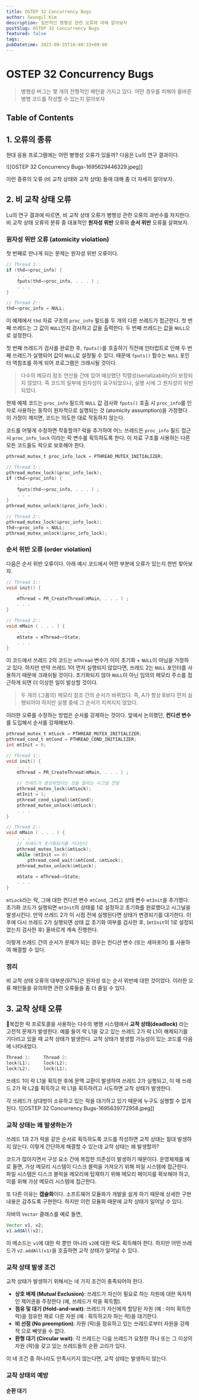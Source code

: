 ```yaml
---
title: OSTEP 32 Concurrency Bugs
author: Seungil Kim
description: 일반적인 병행성 관련 오류에 대해 알아보자
postSlug: OSTEP 32 Concurrency Bugs
featured: false
tags: 
pubDatetime: 2023-09-25T16:40:33+09:00
---
```

# OSTEP 32 Concurrency Bugs

> 병행성 버그는 몇 개의 전형적인 패턴을 가지고 있다. 어떤 경우를 피해야 올바른 병행 코드를 작성할 수 있는지 알아보자

## Table of Contents

## 1. 오류의 종류

현대 응용 프로그램에는 어떤 병행성 오류가 있을까? 다음은 Lu의 연구 결과이다.

![[OSTEP 32 Concurrency Bugs-1695629446329.jpeg]]

이런 종류의 오류 (비 교착 상태와 교착 상태) 들에 대해 좀 더 자세히 알아보자. 

## 2. 비 교착 상태 오류

Lu의 연구 결과에 따르면, 비 교착 상태 오류가 병행성 관련 오류의 과반수를 차지한다. 비 교착 상태 오류의 분류 중 대표적인 **원자성 위반** 오류와 **순서 위반** 오류를 살펴보자.

### 원자성 위반 오류 (atomicity violation)

첫 번째로 만나게 되는 문제는 원자성 위반 오류이다. 

```c
// Thread 1::
if (thd−>proc_info) {
	. . .
	fputs(thd−>proc_info, . . . ) ;
	. . .
}

// Thread 2::
thd−>proc_info = NULL;
```

이 예제에서 `thd` 자료 구조의 `proc_info` 필드를 두 개의 다른 쓰레드가 접근한다. 첫 번째 쓰레드는 그 값이 `NULL`인지 검사하고 값을 출력한다. 두 번째 쓰레드는 값을 `NULL`으로 설정한다.

첫 번째 쓰레드가 검사를 완료한 후, `fputs()`를 호출하기 직전에 인터럽트로 인해 두 번째 쓰레드가 실행되어 값이 `NULL`로 설정될 수 있다. 때문에 `fputs()` 함수는 `NULL` 포인터 역참조를 하게 되어 프로그램은 크래시될 것이다.

> 다수의 메모리 참조 연산들 간에 있어 예상했던 직렬성(serializability)이 보장되지 않았다. 즉 코드의 일부에 원자성이 요구되었으나, 실행 시에 그 원자성이 위반되었다.

현재 예제 코드는 `proc_info` 필드의 `NULL` 값 검사와 `fputs()` 호출 시 `proc_info`를 인자로 사용하는 동작이 원자적으로 실행되는 것 (atomicity assumption)을 가정했다. 이 가정이 깨지면, 코드는 의도한 대로 작동하지 않는다.

코드를 어떻게 수정하면 작동할까? 락을 추가하여 어느 쓰레드든 `proc_info` 필드 접근 시 `proc_info_lock` 이라는 락 변수를 획득하도록 한다. 이 자료 구조를 사용하는 다른 모든 코드들도 락으로 보호해야 한다.

```c
pthread_mutex_t proc_info_lock = PTHREAD_MUTEX_INITIALIZER;

// Thread 1::
pthread_mutex_lock(&proc_info_lock);
if (thd−>proc_info) {
	. . .
	fputs(thd−>proc_info, . . . ) ;
	. . .
}
pthread_mutex_unlock(&proc_info_lock);

// Thread 2::
pthread_mutex_lock(&proc_info_lock);
thd−>proc_info = NULL;
pthread_mutex_unlock(&proc_info_lock);
```

### 순서 위반 오류 (order violation) 

다음은 순서 위반 오류이다. 아래 예시 코드에서 어떤 부분에 오류가 있는지 한번 찾아보자.

```c
// Thread 1::
void init() {
	. . .
	mThread = PR_CreateThread(mMain, . . . ) ;
	. . .
}

// Thread 2::
void mMain ( . . . ) {
	. . .
	mState = mThread−>State;
	. . .
}
```

이 코드에서 쓰레드 2의 코드는 `mThread` 변수가 이미 초기화 + `NULL`이 아님을 가정하고 있다. 하지만 만약 쓰레드 1이 먼저 실행되지 않았다면, 쓰레드 2는 `NULL` 포인터를 사용하기 때문에 크래쉬될 것이다. 초기화되지 않아 `NULL`이 아닌 임의의 메모리 주소를 접근하게 되면 더 이상한 일이 발상할 것이다.

> 두 개의 (그룹의) 메모리 참조 간의 순서가 바뀌었다. 즉, A가 항상 B보다 먼저 실행되어야 하지만 실행 중에 그 순서가 지켜지지 않았다.

이러한 오류를 수정하는 방법은 순서를 강제하는 것이다. 앞에서 논의했던, **컨디션 변수**를 도입해서 순서를 강제해보자. 

```c
pthread_mutex_t mtLock = PTHREAD_MUTEX_INITIALIZER;
pthread_cond_t mtCond = PTHREAD_COND_INITIALIZER;
int mtInit = 0;

// Thread 1::
void init() {
	. . .
	mThread = PR_CreateThread(mMain, . . . ) ;
	
	// 쓰레드가 생성되었다는 것을 알리는 시그널 전달
	pthread_mutex_lock(&mtLock);
	mtInit = 1;
	pthread_cond_signal(&mtCond);
	pthread_mutex_unlock(&mtLock);
	. . .
}

// Thread 2::
void mMain ( . . . ) {
	. . .
	// 쓰레드가 초기화되기를 기다린다
	pthread_mutex_lock(&mtLock);
	while (mtInit == 0)
		pthread_cond_wait(&mtCond, &mtLock);
	pthread_mutex_unlock(&mtLock);
	
	mState = mThread−>State;
	. . .
}
```

`mtLock`라는 락, 그에 대한 컨디션 변수 `mtCond`, 그리고 상태 변수 `mtInit`을 추가했다. 초기화 코드가 실행되면 `mtInit`의 상태를 1로 설정하고 초기화를 완료했다고 시그널을 발생시킨다. 만약 쓰레드 2가 이 시점 전에 실행된다면 상태가 변경되기를 대기한다. 이후에 다시 쓰레드 2가 실행되면 상태 값 초기화 여부를 검사한 후, (`mtInit`이 1로 설정되었는지 검사한 후) 올바르게 계속 진행한다. 

이렇게 쓰레드 간의 순서가 문제가 되는 경우는 컨디션 변수 (또는 세마포어) 를 사용하여 해결할 수 있다.

### 정리

비 교착 상태 오류의 대부분(97%)은 원자성 또는 순서 위반에 대한 것이었다. 이러한 오류 패턴들을 유의하면 관련 오류들을 좀 더 줄일 수 있다.

## 3. 교착 상태 오류

복잡한 락 프로토콜을 사용하는 다수의 병행 시스템에서 **교착 상태(deadlock)** 라는 고전적 문제가 발생한다. 예를 들어 락 L1을 갖고 있는 쓰레드 2가 락 L1이 해제되기를 기다리고 있을 때 교착 상태가 발생한다. 교착 상태가 발생할 가능성이 있는 코드를 다음에 나타내었다.
```c
Thread 1:     Thread 2:
lock(L1);     lock(L2);
lock(L2);     lock(L1);
```

쓰레드 1이 락 L1을 획득한 후에 문맥 교환이 발생하여 쓰레드 2가 실행되고, 이 때 쓰레드 2가 락 L2를 획득하고 락 L1을 획득하려고 시도하면 교착 상태가 발생한다.

각 쓰레드가 상대방이 소유하고 있는 락을 대기하고 있기 때문에 누구도 실행할 수 없게 된다.
![[OSTEP 32 Concurrency Bugs-1695639772958.jpeg]]

### 교착 상태는 왜 발생하는가 

쓰레드 1과 2가 락을 같은 순서로 획득하도록 코드를 작성하면 교착 상태는 절대 발생하지 않는다. 이렇게 간단하게 해결할 수 있는데 교착 상태는 왜 발생할까?

코드가 많아지면서 구성 요소 간에 복잡한 의존성이 발생하기 때문이다. 운영체제를 예로 들면, 가상 메모리 시스템이 디스크 블럭을 가져오기 위해 파일 시스템에 접근한다. 파일 시스템은 디스크 블럭을 메모리에 탑재하기 위해 메모리 페이지를 확보해야 하고, 이를 위해 가상 메모리 시스템에 접근한다.

또 다른 이유는 **캡슐화**이다. 소프트웨어 모듈화가 개발을 쉽게 하기 때문에 상세한 구현 내용은 감추도록 구현한다. 하지만 이런 모듈화 때문에 교착 상태가 일어날 수 있다.

자바의 `Vector` 클래스를 예로 들면,

```java
Vector v1, v2;
v1.addAll(v2);
```

이 메소드는 `v1`에 대한 락 뿐만 아니라 `v2`에 대한 락도 획득해야 한다. 하지만 어떤 쓰레드가 `v2.addAll(v1)`을 호출하면 교착 상태가 일어날 수 있다.

### 교착 상태 발생 조건

교착 상태가 발생하기 위해서는 네 가지 조건이 충족되어야 한다.

- **상호 배제 (Mutual Exclusion)**: 쓰레드가 자신이 필요로 하는 자원에 대한 독자적인 제어권을 주장한다 (예, 쓰레드가 락을 획득함).
- **점유 및 대기 (Hold-and-wait)**: 쓰레드가 자신에게 할당된 자원 (예 : 이미 획득한 락)을 점유한 채로 다른 자원 (예 : 획득하고자 하는 락)을 대기한다.
- **비 선점 (No preemption)**: 자원 (락)을 점유하고 있는 쓰레드로부터 자원을 강제적 으로 빼앗을 수 없다.
- **환형 대기 (Circular wait)**: 각 쓰레드는 다음 쓰레드가 요청한 하나 또는 그 이상의 자원 (락)을 갖고 있는 쓰레드들의 순환 고리가 있다.

이 네 조건 중 하나라도 만족시키지 않는다면, 교착 상태는 발생하지 않는다. 

### 교착 상태의 예방

#### 순환 대기

